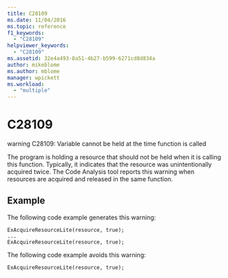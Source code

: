 ```yaml
---
title: C28109
ms.date: 11/04/2016
ms.topic: reference
f1_keywords:
  - "C28109"
helpviewer_keywords:
  - "C28109"
ms.assetid: 32e4a493-8a51-4b27-b599-6271cd8d834a
author: mikeblome
ms.author: mblome
manager: wpickett
ms.workload:
  - "multiple"
---
```

# C28109
warning C28109: Variable cannot be held at the time function is called

 The program is holding a resource that should not be held when it is calling this function. Typically, it indicates that the resource was unintentionally acquired twice. The Code Analysis tool reports this warning when resources are acquired and released in the same function.

## Example
 The following code example generates this warning:

```
ExAcquireResourceLite(resource, true);
...
ExAcquireResourceLite(resource, true);
```

 The following code example avoids this warning:

```
ExAcquireResourceLite(resource, true);
```